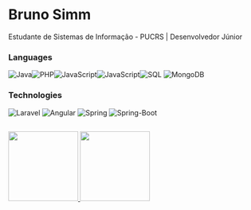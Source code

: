 # Bruno Simm
Estudante de Sistemas de Informação - PUCRS | Desenvolvedor Júnior


### Languages

 ![Java](https://img.shields.io/badge/-Java-000?&logo=java)![PHP](https://img.shields.io/badge/-PHP-000?&logo=PHP)![JavaScript](https://img.shields.io/badge/-TypeScript-000?&logo=TypeScript)![JavaScript](https://img.shields.io/badge/-JavaScript-000?&logo=JavaScript)![SQL](https://img.shields.io/badge/-SQL-000?&logo=MySQL) ![MongoDB](https://img.shields.io/badge/MongoDB-white?style=for-the-badge&logo=mongodb&logoColor=4EA94B)
 
### Technologies
![Laravel](https://img.shields.io/badge/-Laravel-000?&logo=Laravel) ![Angular](https://img.shields.io/badge/-Angular-000?&logo=Angular&logoColor=red) ![Spring](https://img.shields.io/badge/Spring-6DB33F?style=for-the-badge&logo=spring&logoColor=white) ![Spring-Boot](https://img.shields.io/badge/Spring_Boot-F2F4F9?style=for-the-badge&logo=spring-boot) 

## 
<a href="https://www.adamalston.com/">
  <img height="140px" src="https://github-readme-stats.vercel.app/api?username=brunosimm&hide_title=false&hide_border=true&show_icons=true&include_all_commits=true&count_private=true&line_height=25&theme=dark" />
  <img height="140px" src="https://github-readme-stats.vercel.app/api/top-langs/?username=brunosimm&hide=html,css,scss,handlebars,hack,nunjucks,blade&hide_title=false&hide_border=true&layout=compact&langs_count=5&theme=dark" />
</a>


